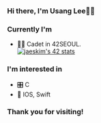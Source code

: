 <!--
**e53/e53** is a ✨ _special_ ✨ repository because its `README.md` (this file) appears on your GitHub profile.

Here are some ideas to get you started:

- 🔭 I’m currently working on ...
- 🌱 I’m currently learning ...
- 👯 I’m looking to collaborate on ...
- 🤔 I’m looking for help with ...
- 💬 Ask me about ...
- 📫 How to reach me: ...
- 😄 Pronouns: ...
- ⚡ Fun fact: ...
-->
### Hi there, I'm Usang Lee🙋‍♂️


### Currently I'm
* 👨‍💻 Cadet in 42SEOUL.<br>
[![jaeskim's 42 stats](https://badge42.herokuapp.com/api/stats/ulee?privacyEmail=true)](https://github.com/JaeSeoKim/badge42)


### I'm interested in
* 🎛 C
* 📲 IOS, Swift


### Thank you for visiting!


